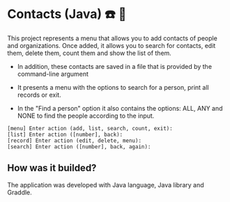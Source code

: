 # Contacts (Java) :phone: :calendar: 

This project represents a menu that allows you to add contacts of people and organizations.
Once added, it allows you to search for contacts, edit them, delete them, count them and show the list of them.

- In addition, these contacts are saved in a file that is provided by the command-line argument

- It presents a menu with the options to search for a person, print all records or exit.
- In the "Find a person" option it also contains the options: ALL, ANY and NONE to find the people according to the input.

```http
[menu] Enter action (add, list, search, count, exit):
[list] Enter action ([number], back):
[record] Enter action (edit, delete, menu):
[search] Enter action ([number], back, again):
```

## How was it builded?
The application was developed with Java language, Java library and Graddle.
